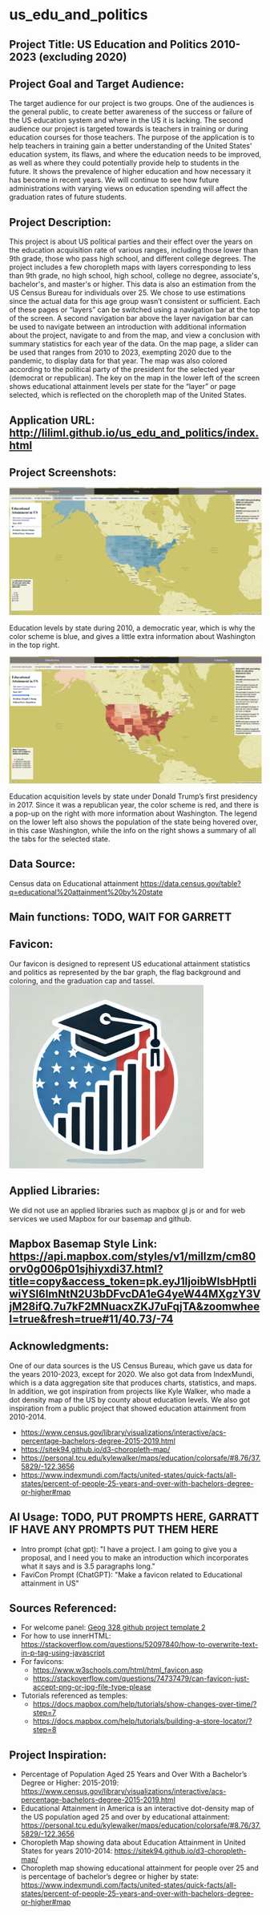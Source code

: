 # us_edu_and_politics

## **Project Title: US Education and Politics 2010-2023 (excluding 2020)**

## **Project Goal and Target Audience:**
The target audience for our project is two groups. One of the audiences is the general public, to create better awareness of the success or failure of the US education system and where in the US it is lacking. The second audience our project is targeted towards is teachers in training or during education courses for those teachers. The purpose of the application is to help teachers in training gain a better understanding of the United States’ education system, its flaws, and where the education needs to be improved, as well as where they could potentially provide help to students in the future. It shows the prevalence of higher education and how necessary it has become in recent years. We will continue to see how future administrations with varying views on education spending will affect the graduation rates of future students.

## **Project Description:**
This project is about US political parties and their effect over the years on the education acquisition rate of various ranges, including those lower than 9th grade, those who pass high school, and different college degrees. The project includes a few choropleth maps with layers corresponding to less than 9th grade, no high school, high school, college no degree, associate's, bachelor's, and master's or higher. This data is also an estimation from the US Census Bureau for individuals over 25. We chose to use estimations since the actual data for this age group wasn’t consistent or sufficient. Each of these pages or “layers” can be switched using a navigation bar at the top of the screen. A second navigation bar above the layer navigation bar can be used to navigate between an introduction with additional information about the project, navigate to and from the map, and view a conclusion with summary statistics for each year of the data. On the map page, a slider can be used that ranges from 2010 to 2023, exempting 2020 due to the pandemic, to display data for that year. The map was also colored according to the political party of the president for the selected year (democrat or republican). The key on the map in the lower left of the screen shows educational attainment levels per state for the “layer” or page selected, which is reflected on the choropleth map of the United States. 

## **Application URL:** http://liliml.github.io/us_edu_and_politics/index.html

## **Project Screenshots:** 
![](/image/image-1.png)

Education levels by state during 2010, a democratic year, which is why the color scheme is blue, and gives a little extra information about Washington in the top right.

![](/image/image.png)

Education acquisition levels by state under Donald Trump’s first presidency in 2017. Since it was a republican year, the color scheme is red, and there is a pop-up on the right with more information about Washington. The legend on the lower left also shows the population of the state being hovered over, in this case Washington, while the info on the right shows a summary of all the tabs for the selected state.

## **Data Source:** 
Census data on Educational attainment https://data.census.gov/table?q=educational%20attainment%20by%20state 

## **Main functions:** TODO, WAIT FOR GARRETT

## **Favicon:**
Our favicon is designed to represent US educational attainment statistics and politics as represented by the bar graph, the flag background and coloring, and the graduation cap and tassel.  
![](/image/image-2.png)

## **Applied Libraries:** 
We did not use an applied libraries such as mapbox gl js or and for web services we used Mapbox for our basemap and github.

## **Mapbox Basemap Style Link:** https://api.mapbox.com/styles/v1/millzm/cm80orv0g006p01sjhiyxdi37.html?title=copy&access_token=pk.eyJ1IjoibWlsbHptIiwiYSI6ImNtN2U3bDFvcDA1eG4yeW44MXgzY3VjM28ifQ.7u7kF2MNuacxZKJ7uFqjTA&zoomwheel=true&fresh=true#11/40.73/-74 

## Acknowledgments: 
One of our data sources is the US Census Bureau, which gave us data for the years 2010-2023, except for 2020. We also got data from IndexMundi, which is a data aggregation site that produces charts, statistics, and maps. In addition, we got inspiration from projects like Kyle Walker, who made a dot density map of the US by county about education levels. We also got inspiration from a public project that showed education attainment from 2010-2014.
- https://www.census.gov/library/visualizations/interactive/acs-percentage-bachelors-degree-2015-2019.html
- https://sitek94.github.io/d3-choropleth-map/
- https://personal.tcu.edu/kylewalker/maps/education/colorsafe/#8.76/37.5829/-122.3656 
- https://www.indexmundi.com/facts/united-states/quick-facts/all-states/percent-of-people-25-years-and-over-with-bachelors-degree-or-higher#map 

## **AI Usage:** TODO, PUT PROMPTS HERE, GARRATT IF HAVE ANY PROMPTS PUT THEM HERE
- Intro prompt (chat gpt): "I have a project. I am going to give you a proposal, and I need you to make an introduction which incorporates what it says and is 3.5 paragraphs long."
- FaviCon Prompt (ChatGPT): "Make a favicon related to Educational attainment in US"

## Sources Referenced: 
- For welcome panel: [Geog 328 github project template 2](https://github.com/jakobzhao/geog328/blob/main/project/template2/index.html)
- For how to use innerHTML: https://stackoverflow.com/questions/52097840/how-to-overwrite-text-in-p-tag-using-javascript 
- For favicons:
    - https://www.w3schools.com/html/html_favicon.asp  
    - https://stackoverflow.com/questions/74737479/can-favicon-just-accept-png-or-jpg-file-type-please 
- Tutorials referenced as temples: 
	- https://docs.mapbox.com/help/tutorials/show-changes-over-time/?step=7
    - https://docs.mapbox.com/help/tutorials/building-a-store-locator/?step=8

## Project Inspiration: 
- Percentage of Population Aged 25 Years and Over With a Bachelor’s Degree or Higher: 2015-2019: https://www.census.gov/library/visualizations/interactive/acs-percentage-bachelors-degree-2015-2019.html
- Educational Attainment in America is an interactive dot-density map of the US population aged 25 and over by educational attainment: https://personal.tcu.edu/kylewalker/maps/education/colorsafe/#8.76/37.5829/-122.3656 
- Choropleth Map showing data about Education Attainment in United States for years 2010-2014: https://sitek94.github.io/d3-choropleth-map/
- Choropleth map showing educational attainment for people over 25 and is percentage of bachelor’s degree or higher by state: https://www.indexmundi.com/facts/united-states/quick-facts/all-states/percent-of-people-25-years-and-over-with-bachelors-degree-or-higher#map 


